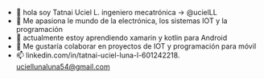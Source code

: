 - 👋 hola soy Tatnai Uciel L. ingeniero mecatrónica -> @ucielLL
- 👀  Me apasiona le mundo de la electrónica, los sistemas IOT y la programación
- 🌱 actualmente estoy aprendiendo xamarin y kotlin para Android
- 💞️ Me gustaría colaborar en proyectos de IOT y programación para móvil 
- 📫 linkedin.com/in/tatnai-uciel-luna-l-601242218. 
     uciellunaluna54@gmail.com 



<!---
ucielLL/ucielLL is a ✨ special ✨ repository because its `README.md` (this file) appears on your GitHub profile.
You can click the Preview link to take a look at your changes.
--->
